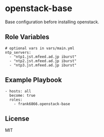 openstack-base
==============

Base configuration before installing openstack.


Role Variables
--------------

```
# optional vars in vars/main.yml
ntp_servers:
  - "ntp1.jst.mfeed.ad.jp iburst"
  - "ntp2.jst.mfeed.ad.jp iburst"
  - "ntp3.jst.mfeed.ad.jp iburst"

```


Example Playbook
----------------

```
- hosts: all
  become: true
  roles:
    - frank6866.openstack-base
```

License
-------

MIT

